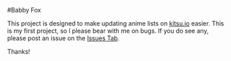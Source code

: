 #Babby Fox

This project is designed to make updating anime lists on [kitsu.io](https://www.kitsu.io/) easier. This is my first project, so I please bear with me on bugs. If you do see any, please post an issue on the [Issues Tab](httpsL://github.com/AndroidKitKat/Baby-Fox/issues).

Thanks!
